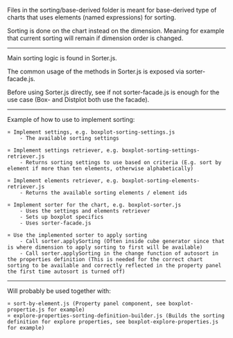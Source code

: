 

Files in the sorting/base-derived folder is meant for base-derived type of charts that uses elements (named expressions) for sorting.

Sorting is done on the chart instead on the dimension. Meaning for example that current sorting will remain if dimension order is changed.


*****


Main sorting logic is found in Sorter.js.

The common usage of the methods in Sorter.js is exposed via sorter-facade.js.

Before using Sorter.js directly, see if not sorter-facade.js is enough for the use case (Box- and Distplot both use the facade).


*****


Example of how to use to implement sorting:

	¤ Implement settings, e.g. boxplot-sorting-settings.js
		- The available sorting settings

	¤ Implement settings retriever, e.g. boxplot-sorting-settings-retriever.js
		- Returns sorting settings to use based on criteria (E.g. sort by element if more than ten elements, otherwise alphabetically)

	¤ Implement elements retriever, e.g. boxplot-sorting-elements-retriever.js
		- Returns the available sorting elements / element ids

	¤ Implement sorter for the chart, e.g. boxplot-sorter.js
		- Uses the settings and elements retriever
		- Sets up boxplot specifics
		- Uses sorter-facade.js

	¤ Use the implemented sorter to apply sorting
		- Call sorter.applySorting (Often inside cube generator since that is where dimension to apply sorting to first will be available)
		- Call sorter.applySorting in the change function of autosort in the properties definition (This is needed for the correct chart sorting to be available and correctly reflected in the property panel the first time autosort is turned off)


*****


Will probably be used together with:

	¤ sort-by-element.js (Property panel component, see boxplot-propertie.js for example)	
	¤ explore-properties-sorting-definition-builder.js (Builds the sorting definition for explore properties, see boxplot-explore-properties.js for example)
